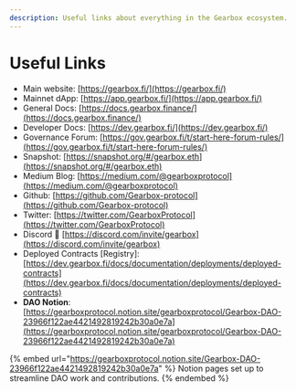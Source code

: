 ```yaml
---
description: Useful links about everything in the Gearbox ecosystem.
---
```


# Useful Links

* Main website: [https://gearbox.fi/](https://gearbox.fi/)
* Mainnet dApp: [https://app.gearbox.fi/](https://app.gearbox.fi/)
* General Docs: [https://docs.gearbox.finance/](https://docs.gearbox.finance/)
* Developer Docs: [https://dev.gearbox.fi/](https://dev.gearbox.fi/)
* Governance Forum: [https://gov.gearbox.fi/t/start-here-forum-rules/](https://gov.gearbox.fi/t/start-here-forum-rules/)
* Snapshot: [https://snapshot.org/#/gearbox.eth](https://snapshot.org/#/gearbox.eth)
* Medium Blog: [https://medium.com/@gearboxprotocol](https://medium.com/@gearboxprotocol)
* Github: [https://github.com/Gearbox-protocol](https://github.com/Gearbox-protocol)
* Twitter: [https://twitter.com/GearboxProtocol](https://twitter.com/GearboxProtocol)
* Discord 👾 [https://discord.com/invite/gearbox](https://discord.com/invite/gearbox)
* Deployed Contracts \[Registry]: [https://dev.gearbox.fi/docs/documentation/deployments/deployed-contracts](https://dev.gearbox.fi/docs/documentation/deployments/deployed-contracts)
* **DAO Notion**: [https://gearboxprotocol.notion.site/gearboxprotocol/Gearbox-DAO-23966f122ae4421492819242b30a0e7a](https://gearboxprotocol.notion.site/gearboxprotocol/Gearbox-DAO-23966f122ae4421492819242b30a0e7a)

{% embed url="https://gearboxprotocol.notion.site/Gearbox-DAO-23966f122ae4421492819242b30a0e7a" %}
Notion pages set up to streamline DAO work and contributions.
{% endembed %}
